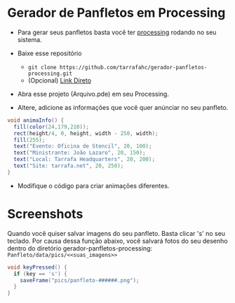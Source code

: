 # Gerador de Panfletos em Processing

* Para gerar seus panfletos basta você ter [processing](https://processing.org/download/) rodando no seu sistema.

* Baixe esse repositório
    * `git clone https://github.com/tarrafahc/gerador-panfletos-processing.git`
    * (Opcional) [Link Direto]()

* Abra esse projeto (Arquivo.pde) em seu Processing.

* Altere, adicione as informações que você quer anúnciar no seu panfleto.

```java
void animaInfo() {
  fill(color(24,179,210));
  rect(height/4, 0, height, width - 250, width);
  fill(255);
  text("Evento: Oficina de Stencil", 20, 100);
  text("Ministrante: João Lazaro", 20, 150);
  text("Local: Tarrafa Headquarters", 20, 200);
  text("Site: tarrafa.net", 20, 250);
}
```

* Modifique o código para criar animações diferentes.

# Screenshots

Quando você quiser salvar imagens do seu panfleto. Basta clicar 's' no seu teclado. Por causa dessa função abaixo, você salvará fotos do seu desenho dentro do diretório gerador-panfletos-processing: `Panfleto/data/pics/<<suas_imagens>>`

```java
void keyPressed() {
  if (key == 's') {
    saveFrame("pics/panfleto-######.png");
  }
}
```

